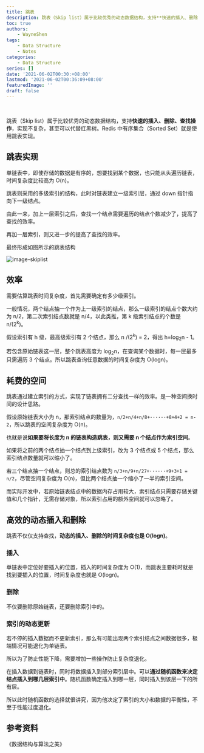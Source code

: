 ```yaml
---
title: 跳表
description: 跳表（Skip list）属于比较优秀的动态数据结构，支持**快速的插入、删除、查找操作**，实现不复杂，甚至可以代替红黑树。Redis 中有序集合（Sorted Set）就是使用跳表实现。
toc: true
authors: 
    - WayneShen
tags: 
    - Data Structure
    - Notes
categories: 
    - Data Structure
series: []
date: '2021-06-02T00:30:+08:00'
lastmod: '2021-06-02T00:36:09+08:00'
featuredImage: ''
draft: false
---
```


</br>

跳表（Skip list）属于比较优秀的动态数据结构，支持**快速的插入、删除、查找操作**，实现不复杂，甚至可以代替红黑树。Redis 中有序集合（Sorted Set）就是使用跳表实现。

<!--more-->

## 跳表实现

单链表中，即使存储的数据是有序的，想要找到某个数据，也只能从头遍历链表，时间复杂度比较高为 O(n)。

跳表则采用的多级索引的结构，此时对链表建立一级索引层，通过 down 指针指向下一级结点。

由此一来，加上一层索引之后，查找一个结点需要遍历的结点个数减少了，提高了查找的效率。

再加一层索引，则又进一步的提高了查找的效率。

最终形成如图所示的跳表结构

![image-skiplist](../../assets/跳表/skipList.png)

## 效率

需要估算跳表时间复杂度，首先需要确定有多少级索引。

一般情况，两个结点抽一个作为上一级索引的结点，那么一级索引的结点个数大约为 n/2，第二次索引结点数就是 n/4，以此类推，第 k 级索引结点的个数是 n/(2<sup>k</sup>)。

假设索引有 h 级，最高级索引有 2 个结点，那么 n /(2<sup>k</sup>) = 2，得出 h=log<sub>2</sub>n - 1。

若包含原始链表这一层，整个跳表高度为 log<sub>2</sub>n，在查询某个数据时，每一层最多只需遍历 3 个结点。所以跳表查询任意数据的时间复杂度为 O(logn)。

## 耗费的空间

跳表通过建立索引的方式，实现了链表拥有二分查找一样的效率。是一种空间换时间的设计思路。

假设原始链表大小为 n，那索引结点的数量为，`n/2+n/4+n/8+······+8+4+2 = n-2`，所以跳表的空间复杂度为 O(n)。

也就是说**如果要将长度为 n 的链表构造跳表，则又需要 n 个结点作为索引空间**。

如果将之前的两个结点抽一个结点到上级索引，改为 3 个结点或 5 个结点，那么索引结点数量就可以缩小了。

若三个结点抽一个结点，则总的索引结点数为 `n/3+n/9+n/27+······+9+3+1 = n/2`，尽管空间复杂度为 O(n)，但比两个结点抽一个缩小了一半的索引空间。

而实际开发中，若原始链表结点中的数据内存占用较大，索引结点只需要存储关键值和几个指针，无需存储对象，所以索引占用的额外空间就可以忽略了。

## 高效的动态插入和删除

跳表不仅仅支持查找，**动态的插入、删除的时间复杂度也是 O(logn)**。

### 插入

单链表中定位好要插入的位置，插入的时间复杂度为 O(1)，而跳表主要耗时就是找到要插入的位置，时间复杂度也就是 O(logn)。

### 删除

不仅要删除原始链表，还要删除索引中的。

### 索引的动态更新

若不停的插入数据而不更新索引，那么有可能出现两个索引结点之间数据很多，极端情况可能退化为单链表。

所以为了防止性能下降，需要增加一些操作防止复杂度退化。

在插入数据到链表时，同时将数据插入到部分索引层中。可以**通过随机函数来决定结点插入到哪几层索引中**。随机函数确定插入到哪一层，同时插入到该层一下的所有层。

所以此时随机函数的选择就很讲究，因为他决定了索引的大小和数据的平衡性，不至于性能过度退化。

## 参考资料

《数据结构与算法之美》